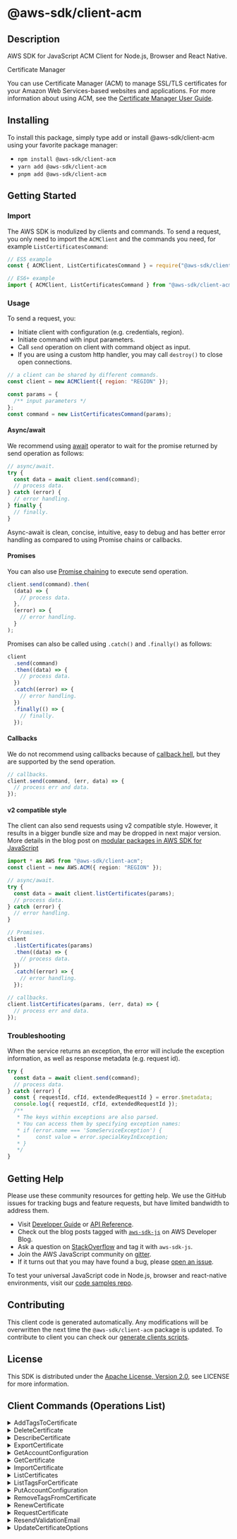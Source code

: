 <!-- generated file, do not edit directly -->

# @aws-sdk/client-acm

## Description

AWS SDK for JavaScript ACM Client for Node.js, Browser and React Native.

<fullname>Certificate Manager</fullname>

<p>You can use Certificate Manager (ACM) to manage SSL/TLS certificates for your Amazon Web Services-based websites
and applications. For more information about using ACM, see the <a href="https://docs.aws.amazon.com/acm/latest/userguide/">Certificate Manager User Guide</a>.</p>

## Installing

To install this package, simply type add or install @aws-sdk/client-acm
using your favorite package manager:

- `npm install @aws-sdk/client-acm`
- `yarn add @aws-sdk/client-acm`
- `pnpm add @aws-sdk/client-acm`

## Getting Started

### Import

The AWS SDK is modulized by clients and commands.
To send a request, you only need to import the `ACMClient` and
the commands you need, for example `ListCertificatesCommand`:

```js
// ES5 example
const { ACMClient, ListCertificatesCommand } = require("@aws-sdk/client-acm");
```

```ts
// ES6+ example
import { ACMClient, ListCertificatesCommand } from "@aws-sdk/client-acm";
```

### Usage

To send a request, you:

- Initiate client with configuration (e.g. credentials, region).
- Initiate command with input parameters.
- Call `send` operation on client with command object as input.
- If you are using a custom http handler, you may call `destroy()` to close open connections.

```js
// a client can be shared by different commands.
const client = new ACMClient({ region: "REGION" });

const params = {
  /** input parameters */
};
const command = new ListCertificatesCommand(params);
```

#### Async/await

We recommend using [await](https://developer.mozilla.org/en-US/docs/Web/JavaScript/Reference/Operators/await)
operator to wait for the promise returned by send operation as follows:

```js
// async/await.
try {
  const data = await client.send(command);
  // process data.
} catch (error) {
  // error handling.
} finally {
  // finally.
}
```

Async-await is clean, concise, intuitive, easy to debug and has better error handling
as compared to using Promise chains or callbacks.

#### Promises

You can also use [Promise chaining](https://developer.mozilla.org/en-US/docs/Web/JavaScript/Guide/Using_promises#chaining)
to execute send operation.

```js
client.send(command).then(
  (data) => {
    // process data.
  },
  (error) => {
    // error handling.
  }
);
```

Promises can also be called using `.catch()` and `.finally()` as follows:

```js
client
  .send(command)
  .then((data) => {
    // process data.
  })
  .catch((error) => {
    // error handling.
  })
  .finally(() => {
    // finally.
  });
```

#### Callbacks

We do not recommend using callbacks because of [callback hell](http://callbackhell.com/),
but they are supported by the send operation.

```js
// callbacks.
client.send(command, (err, data) => {
  // process err and data.
});
```

#### v2 compatible style

The client can also send requests using v2 compatible style.
However, it results in a bigger bundle size and may be dropped in next major version. More details in the blog post
on [modular packages in AWS SDK for JavaScript](https://aws.amazon.com/blogs/developer/modular-packages-in-aws-sdk-for-javascript/)

```ts
import * as AWS from "@aws-sdk/client-acm";
const client = new AWS.ACM({ region: "REGION" });

// async/await.
try {
  const data = await client.listCertificates(params);
  // process data.
} catch (error) {
  // error handling.
}

// Promises.
client
  .listCertificates(params)
  .then((data) => {
    // process data.
  })
  .catch((error) => {
    // error handling.
  });

// callbacks.
client.listCertificates(params, (err, data) => {
  // process err and data.
});
```

### Troubleshooting

When the service returns an exception, the error will include the exception information,
as well as response metadata (e.g. request id).

```js
try {
  const data = await client.send(command);
  // process data.
} catch (error) {
  const { requestId, cfId, extendedRequestId } = error.$metadata;
  console.log({ requestId, cfId, extendedRequestId });
  /**
   * The keys within exceptions are also parsed.
   * You can access them by specifying exception names:
   * if (error.name === 'SomeServiceException') {
   *     const value = error.specialKeyInException;
   * }
   */
}
```

## Getting Help

Please use these community resources for getting help.
We use the GitHub issues for tracking bugs and feature requests, but have limited bandwidth to address them.

- Visit [Developer Guide](https://docs.aws.amazon.com/sdk-for-javascript/v3/developer-guide/welcome.html)
  or [API Reference](https://docs.aws.amazon.com/AWSJavaScriptSDK/v3/latest/index.html).
- Check out the blog posts tagged with [`aws-sdk-js`](https://aws.amazon.com/blogs/developer/tag/aws-sdk-js/)
  on AWS Developer Blog.
- Ask a question on [StackOverflow](https://stackoverflow.com/questions/tagged/aws-sdk-js) and tag it with `aws-sdk-js`.
- Join the AWS JavaScript community on [gitter](https://gitter.im/aws/aws-sdk-js-v3).
- If it turns out that you may have found a bug, please [open an issue](https://github.com/aws/aws-sdk-js-v3/issues/new/choose).

To test your universal JavaScript code in Node.js, browser and react-native environments,
visit our [code samples repo](https://github.com/aws-samples/aws-sdk-js-tests).

## Contributing

This client code is generated automatically. Any modifications will be overwritten the next time the `@aws-sdk/client-acm` package is updated.
To contribute to client you can check our [generate clients scripts](https://github.com/aws/aws-sdk-js-v3/tree/main/scripts/generate-clients).

## License

This SDK is distributed under the
[Apache License, Version 2.0](http://www.apache.org/licenses/LICENSE-2.0),
see LICENSE for more information.

## Client Commands (Operations List)

<details>
<summary>
AddTagsToCertificate
</summary>

[Command API Reference](https://docs.aws.amazon.com/AWSJavaScriptSDK/v3/latest/client/acm/command/AddTagsToCertificateCommand/) / [Input](https://docs.aws.amazon.com/AWSJavaScriptSDK/v3/latest/Package/-aws-sdk-client-acm/Interface/AddTagsToCertificateCommandInput/) / [Output](https://docs.aws.amazon.com/AWSJavaScriptSDK/v3/latest/Package/-aws-sdk-client-acm/Interface/AddTagsToCertificateCommandOutput/)

</details>
<details>
<summary>
DeleteCertificate
</summary>

[Command API Reference](https://docs.aws.amazon.com/AWSJavaScriptSDK/v3/latest/client/acm/command/DeleteCertificateCommand/) / [Input](https://docs.aws.amazon.com/AWSJavaScriptSDK/v3/latest/Package/-aws-sdk-client-acm/Interface/DeleteCertificateCommandInput/) / [Output](https://docs.aws.amazon.com/AWSJavaScriptSDK/v3/latest/Package/-aws-sdk-client-acm/Interface/DeleteCertificateCommandOutput/)

</details>
<details>
<summary>
DescribeCertificate
</summary>

[Command API Reference](https://docs.aws.amazon.com/AWSJavaScriptSDK/v3/latest/client/acm/command/DescribeCertificateCommand/) / [Input](https://docs.aws.amazon.com/AWSJavaScriptSDK/v3/latest/Package/-aws-sdk-client-acm/Interface/DescribeCertificateCommandInput/) / [Output](https://docs.aws.amazon.com/AWSJavaScriptSDK/v3/latest/Package/-aws-sdk-client-acm/Interface/DescribeCertificateCommandOutput/)

</details>
<details>
<summary>
ExportCertificate
</summary>

[Command API Reference](https://docs.aws.amazon.com/AWSJavaScriptSDK/v3/latest/client/acm/command/ExportCertificateCommand/) / [Input](https://docs.aws.amazon.com/AWSJavaScriptSDK/v3/latest/Package/-aws-sdk-client-acm/Interface/ExportCertificateCommandInput/) / [Output](https://docs.aws.amazon.com/AWSJavaScriptSDK/v3/latest/Package/-aws-sdk-client-acm/Interface/ExportCertificateCommandOutput/)

</details>
<details>
<summary>
GetAccountConfiguration
</summary>

[Command API Reference](https://docs.aws.amazon.com/AWSJavaScriptSDK/v3/latest/client/acm/command/GetAccountConfigurationCommand/) / [Input](https://docs.aws.amazon.com/AWSJavaScriptSDK/v3/latest/Package/-aws-sdk-client-acm/Interface/GetAccountConfigurationCommandInput/) / [Output](https://docs.aws.amazon.com/AWSJavaScriptSDK/v3/latest/Package/-aws-sdk-client-acm/Interface/GetAccountConfigurationCommandOutput/)

</details>
<details>
<summary>
GetCertificate
</summary>

[Command API Reference](https://docs.aws.amazon.com/AWSJavaScriptSDK/v3/latest/client/acm/command/GetCertificateCommand/) / [Input](https://docs.aws.amazon.com/AWSJavaScriptSDK/v3/latest/Package/-aws-sdk-client-acm/Interface/GetCertificateCommandInput/) / [Output](https://docs.aws.amazon.com/AWSJavaScriptSDK/v3/latest/Package/-aws-sdk-client-acm/Interface/GetCertificateCommandOutput/)

</details>
<details>
<summary>
ImportCertificate
</summary>

[Command API Reference](https://docs.aws.amazon.com/AWSJavaScriptSDK/v3/latest/client/acm/command/ImportCertificateCommand/) / [Input](https://docs.aws.amazon.com/AWSJavaScriptSDK/v3/latest/Package/-aws-sdk-client-acm/Interface/ImportCertificateCommandInput/) / [Output](https://docs.aws.amazon.com/AWSJavaScriptSDK/v3/latest/Package/-aws-sdk-client-acm/Interface/ImportCertificateCommandOutput/)

</details>
<details>
<summary>
ListCertificates
</summary>

[Command API Reference](https://docs.aws.amazon.com/AWSJavaScriptSDK/v3/latest/client/acm/command/ListCertificatesCommand/) / [Input](https://docs.aws.amazon.com/AWSJavaScriptSDK/v3/latest/Package/-aws-sdk-client-acm/Interface/ListCertificatesCommandInput/) / [Output](https://docs.aws.amazon.com/AWSJavaScriptSDK/v3/latest/Package/-aws-sdk-client-acm/Interface/ListCertificatesCommandOutput/)

</details>
<details>
<summary>
ListTagsForCertificate
</summary>

[Command API Reference](https://docs.aws.amazon.com/AWSJavaScriptSDK/v3/latest/client/acm/command/ListTagsForCertificateCommand/) / [Input](https://docs.aws.amazon.com/AWSJavaScriptSDK/v3/latest/Package/-aws-sdk-client-acm/Interface/ListTagsForCertificateCommandInput/) / [Output](https://docs.aws.amazon.com/AWSJavaScriptSDK/v3/latest/Package/-aws-sdk-client-acm/Interface/ListTagsForCertificateCommandOutput/)

</details>
<details>
<summary>
PutAccountConfiguration
</summary>

[Command API Reference](https://docs.aws.amazon.com/AWSJavaScriptSDK/v3/latest/client/acm/command/PutAccountConfigurationCommand/) / [Input](https://docs.aws.amazon.com/AWSJavaScriptSDK/v3/latest/Package/-aws-sdk-client-acm/Interface/PutAccountConfigurationCommandInput/) / [Output](https://docs.aws.amazon.com/AWSJavaScriptSDK/v3/latest/Package/-aws-sdk-client-acm/Interface/PutAccountConfigurationCommandOutput/)

</details>
<details>
<summary>
RemoveTagsFromCertificate
</summary>

[Command API Reference](https://docs.aws.amazon.com/AWSJavaScriptSDK/v3/latest/client/acm/command/RemoveTagsFromCertificateCommand/) / [Input](https://docs.aws.amazon.com/AWSJavaScriptSDK/v3/latest/Package/-aws-sdk-client-acm/Interface/RemoveTagsFromCertificateCommandInput/) / [Output](https://docs.aws.amazon.com/AWSJavaScriptSDK/v3/latest/Package/-aws-sdk-client-acm/Interface/RemoveTagsFromCertificateCommandOutput/)

</details>
<details>
<summary>
RenewCertificate
</summary>

[Command API Reference](https://docs.aws.amazon.com/AWSJavaScriptSDK/v3/latest/client/acm/command/RenewCertificateCommand/) / [Input](https://docs.aws.amazon.com/AWSJavaScriptSDK/v3/latest/Package/-aws-sdk-client-acm/Interface/RenewCertificateCommandInput/) / [Output](https://docs.aws.amazon.com/AWSJavaScriptSDK/v3/latest/Package/-aws-sdk-client-acm/Interface/RenewCertificateCommandOutput/)

</details>
<details>
<summary>
RequestCertificate
</summary>

[Command API Reference](https://docs.aws.amazon.com/AWSJavaScriptSDK/v3/latest/client/acm/command/RequestCertificateCommand/) / [Input](https://docs.aws.amazon.com/AWSJavaScriptSDK/v3/latest/Package/-aws-sdk-client-acm/Interface/RequestCertificateCommandInput/) / [Output](https://docs.aws.amazon.com/AWSJavaScriptSDK/v3/latest/Package/-aws-sdk-client-acm/Interface/RequestCertificateCommandOutput/)

</details>
<details>
<summary>
ResendValidationEmail
</summary>

[Command API Reference](https://docs.aws.amazon.com/AWSJavaScriptSDK/v3/latest/client/acm/command/ResendValidationEmailCommand/) / [Input](https://docs.aws.amazon.com/AWSJavaScriptSDK/v3/latest/Package/-aws-sdk-client-acm/Interface/ResendValidationEmailCommandInput/) / [Output](https://docs.aws.amazon.com/AWSJavaScriptSDK/v3/latest/Package/-aws-sdk-client-acm/Interface/ResendValidationEmailCommandOutput/)

</details>
<details>
<summary>
UpdateCertificateOptions
</summary>

[Command API Reference](https://docs.aws.amazon.com/AWSJavaScriptSDK/v3/latest/client/acm/command/UpdateCertificateOptionsCommand/) / [Input](https://docs.aws.amazon.com/AWSJavaScriptSDK/v3/latest/Package/-aws-sdk-client-acm/Interface/UpdateCertificateOptionsCommandInput/) / [Output](https://docs.aws.amazon.com/AWSJavaScriptSDK/v3/latest/Package/-aws-sdk-client-acm/Interface/UpdateCertificateOptionsCommandOutput/)

</details>
